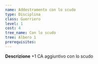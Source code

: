 ```yaml
---
name: Addestramento con lo scudo
type: Disciplina
class: Guerriero
level: 1
cost: 4
tree_name: Con lo scudo
tree: Albero 1
prerequisites: 
---
```


**Descrizione**
+1 CA aggiuntivo con lo scudo